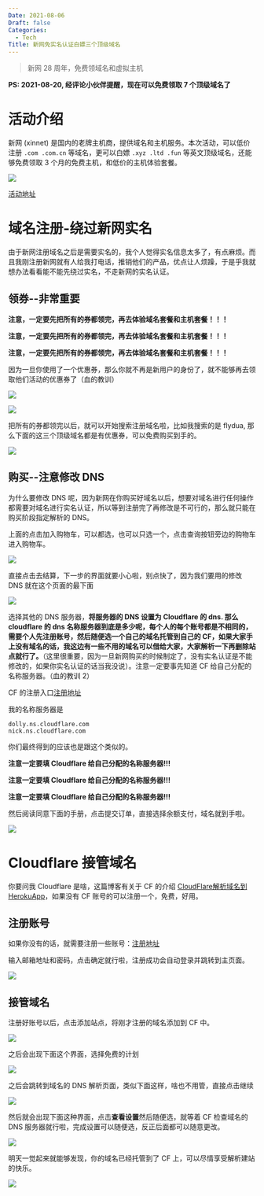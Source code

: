 ```yaml
---
Date: 2021-08-06
Draft: false
Categories:
  - Tech
Title: 新网免实名认证白嫖三个顶级域名
---
```

> 新网 28 周年，免费领域名和虚拟主机

**PS: 2021-08-20, 经评论小伙伴提醒，现在可以免费领取 7 个顶级域名了**
# 活动介绍

新网 (xinnet) 是国内的老牌主机商，提供域名和主机服务。本次活动，可以低价注册 `.com .com.cn` 等域名，更可以白嫖 `.xyz .ltd .fun` 等英文顶级域名，还能够免费领取 3 个月的免费主机，和低价的主机体验套餐。

![](https://image.ooapex.com/images/20210806211208.png)

[活动地址](https://www.xinnet.com/composite/zt/2021zhounianqing.html?utm_source=dn&utm_medium=sns)



# 域名注册-绕过新网实名

由于新网注册域名之后是需要实名的，我个人觉得实名信息太多了，有点麻烦。而且我刚注册新网就有人给我打电话，推销他们的产品，优点让人烦躁，于是乎我就想办法看看能不能先绕过实名，不走新网的实名认证。

## 领券--非常重要

**注意，一定要先把所有的券都领完，再去体验域名套餐和主机套餐！！！**

**注意，一定要先把所有的券都领完，再去体验域名套餐和主机套餐！！！**

**注意，一定要先把所有的券都领完，再去体验域名套餐和主机套餐！！！**

因为一旦你使用了一个优惠券，那么你就不再是新用户的身份了，就不能够再去领取他们活动的优惠券了（血的教训）

![](https://image.ooapex.com/images/20210806220334.png)

![](https://image.ooapex.com/images/20210806220319.png)

把所有的券都领完以后，就可以开始搜索注册域名啦，比如我搜索的是 flydua, 那么下面的这三个顶级域名都是有优惠券，可以免费购买到手的。

![](https://image.ooapex.com/images/20210806212042.png)

## 购买--注意修改 DNS

为什么要修改 DNS 呢，因为新网在你购买好域名以后，想要对域名进行任何操作都需要对域名进行实名认证，所以等到注册完了再修改是不可行的，那么就只能在购买阶段指定解析的 DNS。

上面的点击加入购物车，可以都选，也可以只选一个，点击查询按钮旁边的购物车进入购物车。

![](https://image.ooapex.com/images/20210806212500.png)

直接点击去结算，下一步的界面就要小心啦，别点快了，因为我们要用的修改 DNS 就在这个页面的最下面

![](https://image.ooapex.com/images/20210806212534.png)

选择其他的 DNS 服务器，**将服务器的 DNS 设置为 Cloudflare 的 dns. 那么 cloudflare 的 dns 名称服务器到底是多少呢，每个人的每个账号都是不相同的，需要个人先注册账号，然后随便选一个自己的域名托管到自己的 CF，如果大家手上没有域名的话，我这边有一些不用的域名可以借给大家，大家解析一下再删除站点就行了。**（这里很重要，因为一旦新网购买的时候制定了，没有实名认证是不能修改的，如果你实名认证的话当我没说）。注意一定要事先知道 CF 给自己分配的名称服务器。（血的教训 2）

CF 的注册入口[注册地址](https://dash.cloudflare.com/sign-up)

我的名称服务器是

```
dolly.ns.cloudflare.com
nick.ns.cloudflare.com
```

你们最终得到的应该也是跟这个类似的。

**注意一定要填 Cloudflare 给自己分配的名称服务器!!!**

**注意一定要填 Cloudflare 给自己分配的名称服务器!!!**

**注意一定要填 Cloudflare 给自己分配的名称服务器!!!**

然后阅读同意下面的手册，点击提交订单，直接选择余额支付，域名就到手啦。

![](https://image.ooapex.com/images/20210806212844.png)

# Cloudflare 接管域名

你要问我 Cloudflare 是啥，这篇博客有关于 CF 的介绍 [CloudFlare解析域名到HerokuApp](http://82.157.75.233:8000/cloudflare%e8%a7%a3%e6%9e%90%e5%9f%9f%e5%90%8d%e5%88%b0herokuapp/)，如果没有 CF 账号的可以注册一个，免费，好用。

## 注册账号

如果你没有的话，就需要注册一些账号：[注册地址](https://dash.cloudflare.com/sign-up)

输入邮箱地址和密码，点击确定就行啦，注册成功会自动登录并跳转到主页面。

![](https://image.ooapex.com/images/20210806214337.png)

## 接管域名

注册好账号以后，点击添加站点，将刚才注册的域名添加到 CF 中。

![](https://image.ooapex.com/images/20210806214438.png)

之后会出现下面这个界面，选择免费的计划

![](https://image.ooapex.com/images/20210806214615.png)

之后会跳转到域名的 DNS 解析页面，类似下面这样，啥也不用管，直接点击继续

![](https://image.ooapex.com/images/20210806214723.png)

然后就会出现下面这种界面，点击**查看设置**然后随便选，就等着 CF 检查域名的 DNS 服务器就行啦，完成设置可以随便选，反正后面都可以随意更改。

![](https://image.ooapex.com/images/20210806215943.png)

明天一觉起来就能够发现，你的域名已经托管到了 CF 上，可以尽情享受解析建站的快乐。

![](https://image.ooapex.com/images/20210806220705.png)